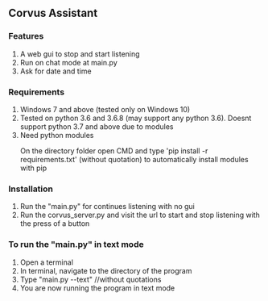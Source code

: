 <h2> Corvus Assistant </h2>

<h3> Features </h3>
<ol>
<li> A web gui to stop and start listening </li>
<li>Run on chat mode at main.py</li>
<li> Ask for date and time </li>
</ol>
<h3> Requirements </h3>

<ol>
<li>Windows 7 and above (tested only on Windows 10)</li>
<li>Tested on python 3.6 and 3.6.8 (may support any python 3.6). Doesnt support python 3.7 and above due to modules</li>
<li>Need python modules
<p>On the directory folder open CMD and type 'pip install -r requirements.txt' (without quotation) to automatically install modules with pip</p></li>
</ol>
<h3> Installation </h3>

<ol>
<li> Run the "main.py" for continues listening with no gui </li>
<li>Run the corvus_server.py and visit the url to start and stop listening with the press of a button</li>
</ol>

<h3> To run the "main.py" in text mode </h3>
<ol>
<li>Open a terminal </li>
<li>In terminal, navigate to the directory of the program</li>
<li>Type "main.py --text" //without quotations</li>
<li>You are now running the program in text mode</li>
</ol>

